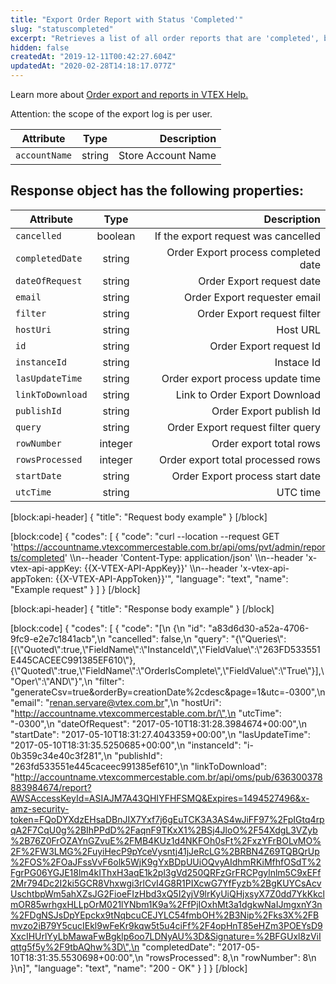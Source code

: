 ```yaml
---
title: "Export Order Report with Status 'Completed'"
slug: "statuscompleted"
excerpt: "Retrieves a list of all order reports that are 'completed', by 'accountName'."
hidden: false
createdAt: "2019-12-11T00:42:27.604Z"
updatedAt: "2020-02-28T14:18:17.077Z"
---
```

Learn more about [Order export and reports in VTEX Help.](https://help.vtex.com/en/tutorial/exporting-orders-with-oms)


Attention: the scope of the export log is per user.


| Attribute    | Type        | Description |
| --------------- |:---------:| -------------------------------------------------------------------------------------------:|
| `accountName` | string | Store Account Name |


## Response object has the following properties:


| Attribute    | Type        | Description |
| --------------- |:---------:| --------------------------------------:|
| `cancelled` | boolean|  If the export request was cancelled |
| `completedDate` | string | Order Export process completed date |
| `dateOfRequest` | string | Order Export request date  |
| `email` | string | Order Export requester email |
| `filter` | string | Order Export request filter |
| `hostUri` | string | Host URL |
| `id` | string | Order Export request Id |
| `instanceId` | string |  Instace Id |
| `lasUpdateTime` | string | Order export process update time |
| `linkToDownload` | string | Link to Order Export Download |
| `publishId` | string | Order Export publish Id |
| `query` | string | Order Export request filter query |
| `rowNumber` | integer |  Order export total rows |
| `rowsProcessed` | integer | Order export total processed rows |
| `startDate` | string | Order Export process start date |
| `utcTime` | string | UTC time |


[block:api-header]
{
  "title": "Request body example"
}
[/block]

[block:code]
{
  "codes": [
    {
      "code": "curl --location --request GET 'https://accountname.vtexcommercestable.com.br/api/oms/pvt/admin/reports/completed' \\\n--header 'Content-Type: application/json' \\\n--header 'x-vtex-api-appKey: {{X-VTEX-API-AppKey}}' \\\n--header 'x-vtex-api-appToken: {{X-VTEX-API-AppToken}}'",
      "language": "text",
      "name": "Example request"
    }
  ]
}
[/block]

[block:api-header]
{
  "title": "Response body example"
}
[/block]

[block:code]
{
  "codes": [
    {
      "code": "[\n  {\n    \"id\": \"a83d6d30-a52a-4706-9fc9-e2e7c1841acb\",\n    \"cancelled\": false,\n    \"query\": \"{\\\"Queries\\\":[{\\\"Quoted\\\":true,\\\"FieldName\\\":\\\"InstanceId\\\",\\\"FieldValue\\\":\\\"263FD533551E445CACEEC991385EF610\\\"},{\\\"Quoted\\\":true,\\\"FieldName\\\":\\\"OrderIsComplete\\\",\\\"FieldValue\\\":\\\"True\\\"}],\\\"Oper\\\":\\\"AND\\\"}\",\n    \"filter\": \"generateCsv=true&orderBy=creationDate%2cdesc&page=1&utc=-0300\",\n    \"email\": \"renan.servare@vtex.com.br\",\n    \"hostUri\": \"http://accountname.vtexcommercestable.com.br/\",\n    \"utcTime\": \"-0300\",\n    \"dateOfRequest\": \"2017-05-10T18:31:28.3984674+00:00\",\n    \"startDate\": \"2017-05-10T18:31:27.4043359+00:00\",\n    \"lasUpdateTime\": \"2017-05-10T18:31:35.5250685+00:00\",\n    \"instanceId\": \"i-0b359c34e40c3f281\",\n    \"publishId\": \"263fd533551e445caceec991385ef610\",\n    \"linkToDownload\": \"http://accountname.vtexcommercestable.com.br/api/oms/pub/636300378883984674/report?AWSAccessKeyId=ASIAJM7A43QHIYFHFSMQ&Expires=1494527496&x-amz-security-token=FQoDYXdzEHsaDBnJIX7Yxf7j6gEuTCK3A3AS4wJiFF97%2FpIGtq4rpqA2F7CqU0g%2BIhPPdD%2FaqnF9TKxX1%2BSj4JloO%2F54XdgL3VZyb%2B76Z0FrOZAYnGZvuE%2FMB4KUz1d4NKFOh0sFt%2FxzYFrBOLvMO%2F%2FW3LMG%2FuyiHecP9pYceVysntj41jJeRcLG%2BRBN4Z69TQBQrUp%2FOS%2FOaJFssVvF6olk5WjK9gYxBDpUUiOQvyAIdhmRKiMfhfOSdT%2FgrPG06YGJE18lm4kIThxH3aqE1k2pl3gVd250QRFzGrFRCPgylnlm5C9xEFf2Mr794Dc2I2ki5GCR8Vhxwgi3rlCvI4G8R1PIXcwG7YfFyzb%2BgKUYCsAcvUschtbpWm5ahXZsJG2FioeFIzHbd3xQ5I2yjV9lrKyUiQHjxsyX7Z0dd7YkKkclmOR85wrhgxHLLpOrM021lYNbm1K9a%2FfPjIOxhMt3a1dgkwNaIJmgxnY3n%2FDgNSJsDpYEpckx9tNqbcuCEJYLC54fmbOH%2B3Nip%2Fks3X%2FBmvzo2iB79Y5cucIEkl9wFeKr9kqw5t5u4ciFf%2F4opHnT85eHZm3POEYsD9XxcIHUrlYyLbMawaFwBgklp6oo7LDNyAU%3D&Signature=%2BFGUxl8zViIqttg5f5y%2F9tbAQhw%3D\",\n    \"completedDate\": \"2017-05-10T18:31:35.5530698+00:00\",\n    \"rowsProcessed\": 8,\n    \"rowNumber\": 8\n  }\n]",
      "language": "text",
      "name": "200 - OK"
    }
  ]
}
[/block]
